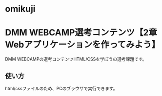 # omikuji

# DMM WEBCAMP選考コンテンツ【2章 Webアプリケーションを作ってみよう】
DMM WEBCAMPの選考コンテンツHTML/CSSを学ぼうの選考課題です。

## 使い方
html/cssファイルのため、PCのブラウザで実行できます。
